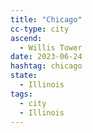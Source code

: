 ```yaml
---
title: "Chicago"
cc-type: city
ascend:
  - Willis Tower
date: 2023-06-24
hashtag: chicago
state:
  - Illinois
tags:
  - city
  - Illinois
---
```

